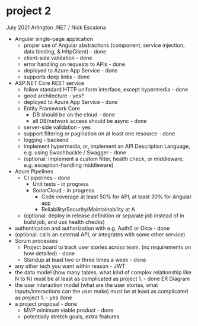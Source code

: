 # project 2
July 2021 Arlington .NET / Nick Escalona

- Angular single-page application
    - proper use of Angular abstractions (component, service injection, data binding, & HttpClient) - done
    - client-side validation - done
    - error handling on requests to APIs - done
    - deployed to Azure App Service - done
    - supports deep links - done
- ASP.NET Core REST service
    - follow standard HTTP uniform interface, except hypermedia - done
    - good architecture - yes?
    - deployed to Azure App Service - done
    - Entity Framework Core
        - DB should be on the cloud - done
        - all DB/network access should be async - done
    - server-side validation - yes
    - support filtering or pagination on at least one resource - done
    - logging - backend
    - implement hypermedia, or, implement an API Description Language, e.g. using Swashbuckle / Swagger - done
    - (optional: implement a custom filter, health check, or middleware, e.g. exception-handling middleware)
- Azure Pipelines
    - CI pipelines - done
        - Unit tests - in progress
        - SonarCloud - in progress
            - Code coverage at least 50% for API, at least 30% for Angular app 
            - Reliability/Security/Maintainability at A
    - (optional: deploy in release definition or separate job instead of in build job, and use health checks)
- authentication and authorization with e.g. Auth0 or Okta - done
- (optional: calls an external API, or integrates with some other service)
- Scrum processes
    - Project board to track user stories across team. (no requirements on how detailed) - done
    - Standup at least two or three times a week - done
- any other tech you want within reason - JWT
- the data model (how many tables, what kind of complex relationship like N to N) must be at least as complicated as project 1. - done ER Diagram
- the user interaction model (what are the user stories, what inputs/interactions can the user make) must be at least as complicated as project 1. - yes done
- a project proposal - done
    - MVP minimum viable product - done 
    - potentially stretch goals, extra features
